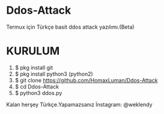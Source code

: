 # Ddos-Attack
Termux için Türkçe basit ddos attack yazılımı.(Beta)

# KURULUM
1. $ pkg install git
2. $ pkg install python3 (python2)
3. $ git clone https://github.com/HomaxLuman/Ddos-Attack
4. $ cd Ddos-Attack
5. $ python3 ddos.py

 Kalan herşey Türkçe.Yapamazsanız İnstagram: @weklendy
